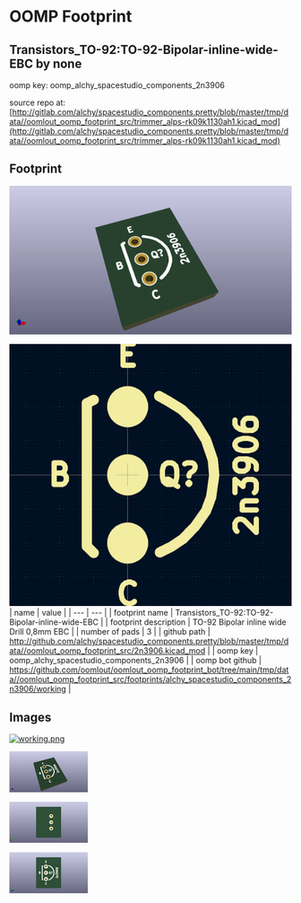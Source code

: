 # OOMP Footprint  
## Transistors_TO-92:TO-92-Bipolar-inline-wide-EBC  by none  
  
oomp key: oomp_alchy_spacestudio_components_2n3906  
  
source repo at: [http://gitlab.com/alchy/spacestudio_components.pretty/blob/master/tmp/data//oomlout_oomp_footprint_src/trimmer_alps-rk09k1130ah1.kicad_mod](http://gitlab.com/alchy/spacestudio_components.pretty/blob/master/tmp/data//oomlout_oomp_footprint_src/trimmer_alps-rk09k1130ah1.kicad_mod)  
## Footprint  
  
[![working_kicad_pcb_3d.png](working_kicad_pcb_3d_600.png)](working_kicad_pcb_3d.png)  
  
[![working.png](working_600.png)](working.png)  
| name | value | 
| --- | --- | 
| footprint name | Transistors_TO-92:TO-92-Bipolar-inline-wide-EBC | 
| footprint description | TO-92 Bipolar inline wide Drill 0,8mm EBC | 
| number of pads | 3 | 
| github path | http://github.com/alchy/spacestudio_components.pretty/blob/master/tmp/data//oomlout_oomp_footprint_src/2n3906.kicad_mod | 
| oomp key | oomp_alchy_spacestudio_components_2n3906 | 
| oomp bot github | https://github.com/oomlout/oomlout_oomp_footprint_bot/tree/main/tmp/data//oomlout_oomp_footprint_src/footprints/alchy_spacestudio_components_2n3906/working | 
## Images  
  
[![working.png](working_140.png)](working.png)  
  
[![working_kicad_pcb_3d.png](working_kicad_pcb_3d_140.png)](working_kicad_pcb_3d.png)  
  
[![working_kicad_pcb_3d_back.png](working_kicad_pcb_3d_back_140.png)](working_kicad_pcb_3d_back.png)  
  
[![working_kicad_pcb_3d_front.png](working_kicad_pcb_3d_front_140.png)](working_kicad_pcb_3d_front.png)  

